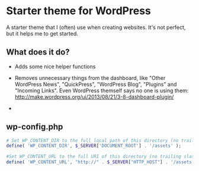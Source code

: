 # Starter theme for WordPress

A starter theme that I (often) use when creating websites. It's not perfect, but it helps me to get started.

## What does it do?

- Adds some nice helper functions

- Removes unnecessary things from the dashboard, like "Other WordPress News", "QuickPress", "WordPress Blog", "Plugins" and "Incoming Links". Even WordPress themself says no one is using them: http://make.wordpress.org/ui/2013/08/21/3-8-dashboard-plugin/

- 

## wp-config.php

```php
# Set WP_CONTENT_DIR to the full local path of this directory (no trailing slash), e.g.
define( 'WP_CONTENT_DIR', $_SERVER['DOCUMENT_ROOT'] . '/assets' );

#Set WP_CONTENT_URL to the full URI of this directory (no trailing slash), e.g.
define( 'WP_CONTENT_URL', "http://" . $_SERVER["HTTP_HOST"] . '/assets');
```



